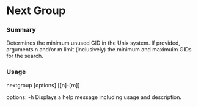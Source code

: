 # Next Group

### Summary
Determines the minimum unused GID in the Unix system. If provided, arguments n and/or m limit
(inclusively) the minimum and maximuim GIDs for the search.

### Usage
nextgroup [options] [[n]-[m]]

options:
-h  Displays a help message including usage and description.